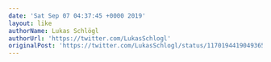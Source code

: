 ```yaml
---
date: 'Sat Sep 07 04:37:45 +0000 2019'
layout: like
authorName: Lukas Schlögl
authorUrl: 'https://twitter.com/LukasSchlogl'
originalPost: 'https://twitter.com/LukasSchlogl/status/1170194419049365504'
---
```

